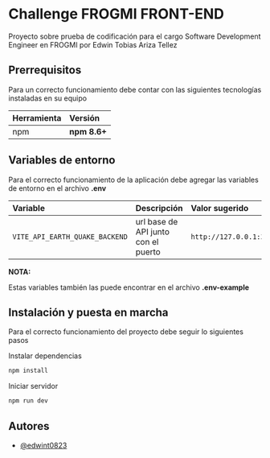 # Challenge FROGMI FRONT-END

Proyecto sobre prueba de codificación para el cargo Software Development Engineer en FROGMI por Edwin Tobias Ariza
Tellez

## Prerrequisitos

Para un correcto funcionamiento debe contar con las siguientes tecnologías instaladas en su equipo

| Herramienta | Versión      | 
|:------------|:-------------|
| npm         | **npm 8.6+** |

## Variables de entorno

Para el correcto funcionamiento de la aplicación debe agregar las variables de entorno en el archivo **.env**

| Variable                       | Descripción                         | Valor sugerido          |
|:-------------------------------|:------------------------------------|:------------------------|
| `VITE_API_EARTH_QUAKE_BACKEND` | url base de API junto con el puerto | `http://127.0.0.1:3030` |

**NOTA:**

Estas variables también las puede encontrar en el archivo **.env-example**

## Instalación y puesta en marcha

Para el correcto funcionamiento del proyecto debe seguir lo siguientes pasos

Instalar dependencias

```bash
npm install
```

Iniciar servidor

```bash
npm run dev
```

## Autores

- [@edwint0823](https://github.com/edwint0823)